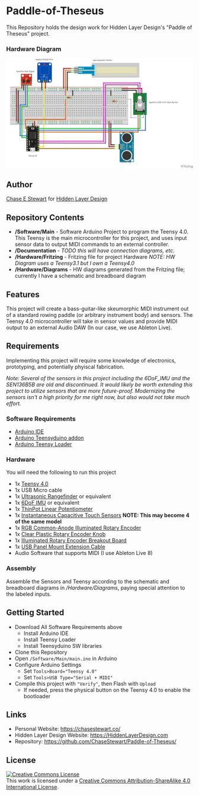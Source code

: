 # Paddle-of-Theseus
This Repository holds the design work for Hidden Layer Design's "Paddle of Theseus" project.

### Hardware Diagram
![Fritzing Diagram of "Paddle of Theseus" Hardware](https://github.com/ChaseStewart/Paddle-of-Theseus/blob/master/Hardware/Diagrams/Paddle_of_Theseus_bb.png)

## Author
[Chase E Stewart](mailto:chase@hiddenlayerdesign.com) for [Hidden Layer Design](https://hiddenlayerdesign.com)

## Repository Contents
* **/Software/Main** - Software Arduino Project to program the Teensy 4.0. This Teensy is the main microcontroller for this project, and uses input sensor data to output MIDI commands to an external controller.
* **/Documentation** - _TODO this will have connection diagrams, etc._
* **/Hardware/Fritzing**  - Fritzing file for project Hardware _NOTE: HW Diagram uses a Teensy3.1 but I own a Teensy4.0_
* **/Hardware/Diagrams**  - HW diagrams generated from the Fritzing file; currently I have a schematic and breadboard diagram

## Features
This project will create a bass-guitar-like skeumorphic MIDI instrument out of a standard rowing paddle (or arbitrary instrument body) and sensors. The Teensy 4.0 microcontroller will take in sensor values and provide MIDI output to an external Audio DAW (In our case, we use Ableton Live).

## Requirements
Implementing this project will require some knowledge of electronics, prototyping, and potentially phyiscal fabrication. 

_Note: Several of the sensors in this project including the 6DoF_IMU and the SEN136B5B are old and discontinued. It would likely be worth extending this project to utilize sensors that are more future-proof. Modernizing the sensors isn't a high priority for me right now, but also would not take much effort._

### Software Requirements
- [Arduino IDE](https://www.arduino.cc/en/Main/Software)
- [Arduino Teensyduino addon](https://www.pjrc.com/teensy/td_download.html)
- [Arduino Teensy Loader](https://www.pjrc.com/teensy/loader.html)

### Hardware
You will need the following to run this project
- 1x [Teensy 4.0](https://www.pjrc.com/teensy-4-0/)
- 1x USB Micro cable
- 1x [Ultrasonic Rangefinder](https://www.rpelectronics.com/sen136b5b-ultrasonic-distance-sensor-module.html) or equivalent
- 1x [6DoF IMU](https://www.sparkfun.com/products/retired/10121) or equivalent
- 1x [ThinPot Linear Potentiometer](https://www.digikey.com/en/product-highlight/s/spectra-symbol/thinpot-potentiometers)
- 1x [Instantaneous Capacitive Touch Sensors](https://www.adafruit.com/product/1374) **NOTE: This may become 4 of the same model**
- 1x [RGB Common-Anode Illuminated Rotary Encoder](https://www.sparkfun.com/products/15141)
- 1x [Clear Plastic Rotary Encoder Knob](https://www.sparkfun.com/products/10597)
- 1x [Illuminated Rotary Encoder Breakout Board](https://www.sparkfun.com/products/11722)
- 1x [USB Panel Mount Extension Cable](https://www.adafruit.com/product/3258)
- Audio Software that supports MIDI (I use Ableton Live 8)

### Assembly
Assemble the Sensors and Teensy according to the schematic and breadboard diagrams in */Hardware/Diagrams*, paying special attention to the labeled inputs.

## Getting Started
- Download All Software Requirements above
  - Install Arduino IDE
  - Install Teensy Loader
  - Install Teensyduino SW libraries
- Clone this Repository
- Open `/Software/Main/main.ino` in Arduino 
- Configure Arduino Settings
  - Set `Tools>Board="Teensy 4.0"`
  - Set `Tools>USB Type="Serial + MIDI"`
- Compile this project with `"Verify"`, then Flash with `Upload`
  - If needed, press the physical button on the Teensy 4.0 to enable the bootloader

## Links
- Personal Website: https://chasestewart.co/
- Hidden Layer Design Website: https://HiddenLayerDesign.com
- Repository: https://github.com/ChaseStewart/Paddle-of-Theseus/

## License
<a rel="license" href="http://creativecommons.org/licenses/by-sa/4.0/"><img alt="Creative Commons License" style="border-width:0" src="https://i.creativecommons.org/l/by-sa/4.0/80x15.png" /></a><br />This work is licensed under a <a rel="license" href="http://creativecommons.org/licenses/by-sa/4.0/">Creative Commons Attribution-ShareAlike 4.0 International License</a>.